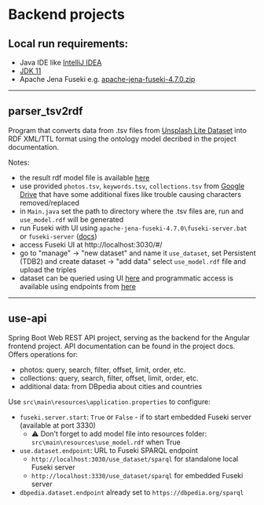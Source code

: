 # Backend projects

## Local run requirements:

- Java IDE like [IntelliJ IDEA](https://www.jetbrains.com/idea/)
- [JDK 11](https://www.oracle.com/java/technologies/javase/jdk11-archive-downloads.html)
- Apache Jena Fuseki e.g. [apache-jena-fuseki-4.7.0.zip](https://jena.apache.org/download/index.cgi)

---

## parser_tsv2rdf

Program that converts data from .tsv files from [Unsplash Lite Dataset](https://github.com/unsplash/datasets#lite-dataset) into RDF XML/TTL format using the ontology model decribed in the project documentation.

Notes:

- the result rdf model file is available [here](https://drive.google.com/file/d/1i_KNnYsORsSu4mzoT4ocs2JC79v4fudi/view)
- use provided `photos.tsv`, `keywords.tsv`, `collections.tsv` from [Google Drive](https://drive.google.com/drive/folders/14MGJOAdQSFFSElGMqmUlvdJnnvcudCe3) that have some additional fixes like trouble causing characters removed/replaced
- in `Main.java` set the path to directory where the .tsv files are, run and `use_model.rdf` will be generated
- run Fuseki with UI using `apache-jena-fuseki-4.7.0\fuseki-server.bat` or `fuseki-server` ([docs](https://jena.apache.org/documentation/fuseki2/fuseki-webapp.html))
- access Fuseki UI at http://localhost:3030/#/
- go to "manage" -> "new dataset" and name it `use_dataset`, set Persistent (TDB2) and create dataset -> "add data" select `use_model.rdf` file and upload the triples
- dataset can be queried using UI [here](http://localhost:3030/#/dataset/use_dataset/query) and programmatic access is available using endpoints from [here](http://localhost:3030/#/dataset/use_dataset/info)

---

## use-api

Spring Boot Web REST API project, serving as the backend for the Angular frontend project. API documentation can be found in the project docs. Offers operations for:

- photos: query, search, filter, offset, limit, order, etc.
- collections: query, search, filter, offset, limit, order, etc.
- additional data: from DBpedia about cities and countries

Use `src\main\resources\application.properties` to configure:

- `fuseki.server.start`: `True` or `False` - if to start embedded Fuseki server (available at port 3330)
  - ⚠ Don't forget to add model file into resources folder: `src\main\resources\use_model.rdf` when True
- `use.dataset.endpoint`: URL to Fuseki SPARQL endpoint
  - `http://localhost:3030/use_dataset/sparql` for standalone local Fuseki server
  - `http://localhost:3330/use_dataset/sparql` for embedded Fuseki server
- `dbpedia.dataset.endpoint` already set to `https://dbpedia.org/sparql`
